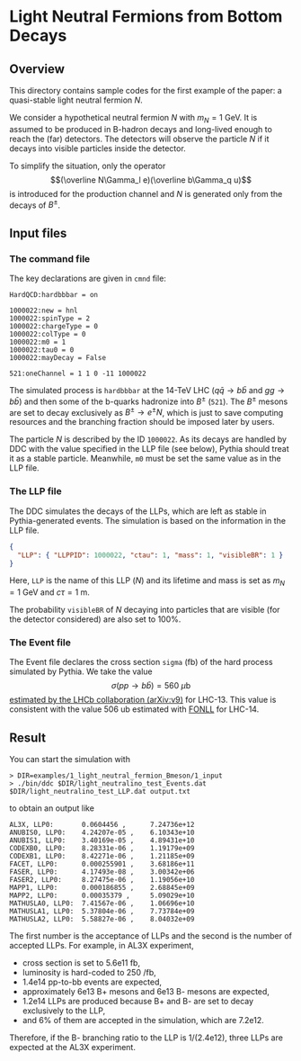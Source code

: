 # Light Neutral Fermions from Bottom Decays

## Overview

This directory contains sample codes for the first example of the paper: a quasi-stable light neutral fermion $N$.

We consider a hypothetical neutral fermion $N$ with $m_N=1\text{ GeV}$.
It is assumed to be produced in B-hadron decays and long-lived enough to reach the (far) detectors.
The detectors will observe the particle $N$ if it decays into visible particles inside the detector.

To simplify the situation, only the operator
$$(\overline N\Gamma_l e)(\overline b\Gamma_q u)$$
is introduced for the production channel and $N$ is generated only from the decays of $B^\pm$.

## Input files

### The command file

The key declarations are given in `cmnd` file:

```plaintext
HardQCD:hardbbbar = on

1000022:new = hnl
1000022:spinType = 2
1000022:chargeType = 0
1000022:colType = 0
1000022:m0 = 1
1000022:tau0 = 0
1000022:mayDecay = False

521:oneChannel = 1 1 0 -11 1000022
```

The simulated process is `hardbbbar` at the 14-TeV LHC ($q\bar q\to b\bar b$ and $gg\to b\bar b$) and then some of the b-quarks hadronize into $B^\pm$ (`521`).
The $B^\pm$ mesons are set to decay exclusively as $B^\pm \to e^\pm N$, which is just to save computing resources and the branching fraction should be imposed later by users.

The particle $N$ is described by the ID `1000022`.
As its decays are handled by DDC with the value specified in the LLP file (see below), Pythia should treat it as a stable particle.
Meanwhile, `m0` must be set the same value as in the LLP file.

### The LLP file

The DDC simulates the decays of the LLPs, which are left as stable in Pythia-generated events.
The simulation is based on the information in the LLP file.

```json
{
  "LLP": { "LLPPID": 1000022, "ctau": 1, "mass": 1, "visibleBR": 1 }
}
 ```

Here, `LLP` is the name of this LLP ($N$) and its lifetime and mass is set as $m_N=1\text{ GeV}$ and $c\tau=1\text{ m}$.

The probability `visibleBR` of $N$ decaying into particles that are visible (for the detector considered) are also set to 100%.

### The Event file

The Event file declares the cross section `sigma` (fb) of the hard process simulated by Pythia.
We take the value
$$\sigma(pp\to b\bar b) = 560\text{ $\mu$b}$$
[estimated by the LHCb collaboration (arXiv:v9)](https://arxiv.org/abs/1612.05140v9) for LHC-13.
This value is consistent with the value 506 ub estimated with [FONLL](http://www.lpthe.jussieu.fr/~cacciari/fonll/fonllform.html) for LHC-14.

## Result

You can start the simulation with

```console
> DIR=examples/1_light_neutral_fermion_Bmeson/1_input
> ./bin/ddc $DIR/light_neutralino_test_Events.dat $DIR/light_neutralino_test_LLP.dat output.txt
```

to obtain an output like

```plaintext
AL3X, LLP0:       0.0604456 ,      7.24736e+12
ANUBIS0, LLP0:    4.24207e-05 ,    6.10343e+10
ANUBIS1, LLP0:    3.40169e-05 ,    4.89431e+10
CODEXB0, LLP0:    8.28331e-06 ,    1.19179e+09
CODEXB1, LLP0:    8.42271e-06 ,    1.21185e+09
FACET, LLP0:      0.000255901 ,    3.68186e+11
FASER, LLP0:      4.17493e-08 ,    3.00342e+06
FASER2, LLP0:     8.27475e-06 ,    1.19056e+10
MAPP1, LLP0:      0.000186855 ,    2.68845e+09
MAPP2, LLP0:      0.00035379 ,     5.09029e+10
MATHUSLA0, LLP0:  7.41567e-06 ,    1.06696e+10
MATHUSLA1, LLP0:  5.37804e-06 ,    7.73784e+09
MATHUSLA2, LLP0:  5.58827e-06 ,    8.04032e+09
```

The first number is the acceptance of LLPs and the second is the number of accepted LLPs.
For example, in AL3X experiment,

- cross section is set to 5.6e11 fb,
- luminosity is hard-coded to 250 /fb,
- 1.4e14 pp-to-bb events are expected,
- approximately 6e13 B+ mesons and 6e13 B- mesons are expected,
- 1.2e14 LLPs are produced because B+ and B- are set to decay exclusively to the LLP,
- and 6% of them are accepted in the simulation, which are 7.2e12.

Therefore, if the B- branching ratio to the LLP is 1/(2.4e12), three LLPs are expected at the AL3X experiment.
